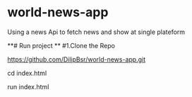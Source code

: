 # world-news-app
Using a news Api to fetch news and show at single plateform

**# Run project **
#1.Clone the Repo

https://github.com/DilipBsr/world-news-app.git

cd index.html

run index.html


